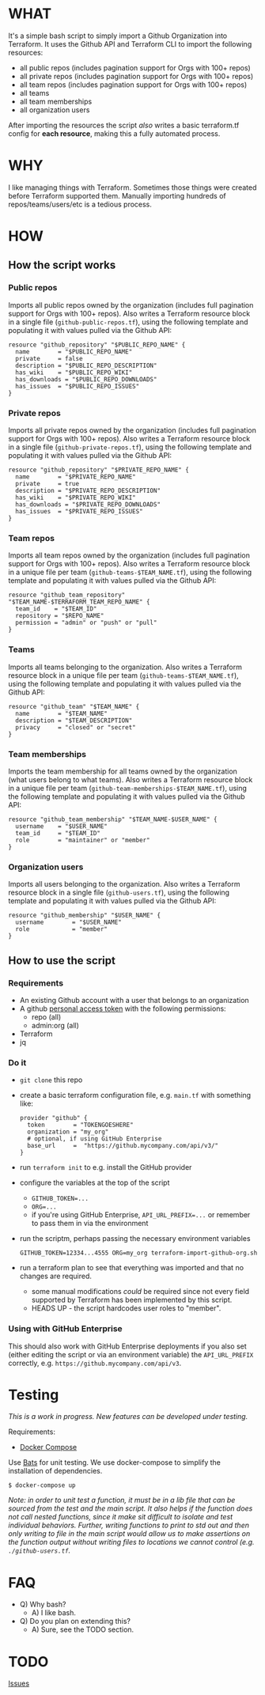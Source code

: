 # WHAT
It's a simple bash script to simply import a Github Organization into Terraform. It uses the Github API and Terraform CLI to import the following resources:
- all public repos (includes pagination support for Orgs with 100+ repos)
- all private repos (includes pagination support for Orgs with 100+ repos)
- all team repos (includes pagination support for Orgs with 100+ repos)
- all teams
- all team memberships
- all organization users

After importing the resources the script _also_ writes a basic terraform.tf config for **each resource**, making this a fully automated process.

# WHY
I like managing things with Terraform. Sometimes those things were created before Terraform supported them. Manually importing hundreds of repos/teams/users/etc is a tedious process.

# HOW
## How the script works
### Public repos
Imports all public repos owned by the organization (includes full pagination support for Orgs with 100+ repos). Also writes a Terraform resource block in a single file (`github-public-repos.tf`), using the following template and populating it with values pulled via the Github API:

```
resource "github_repository" "$PUBLIC_REPO_NAME" {
  name        = "$PUBLIC_REPO_NAME"
  private     = false
  description = "$PUBLIC_REPO_DESCRIPTION"
  has_wiki    = "$PUBLIC_REPO_WIKI"
  has_downloads = "$PUBLIC_REPO_DOWNLOADS"
  has_issues  = "$PUBLIC_REPO_ISSUES"
}
```

### Private repos
Imports all private repos owned by the organization (includes full pagination support for Orgs with 100+ repos). Also writes a Terraform resource block in a single file (`github-private-repos.tf`), using the following template and populating it with values pulled via the Github API:

```
resource "github_repository" "$PRIVATE_REPO_NAME" {
  name        = "$PRIVATE_REPO_NAME"
  private     = true
  description = "$PRIVATE_REPO_DESCRIPTION"
  has_wiki    = "$PRIVATE_REPO_WIKI"
  has_downloads = "$PRIVATE_REPO_DOWNLOADS"
  has_issues  = "$PRIVATE_REPO_ISSUES"
}
```

### Team repos
Imports all team repos owned by the organization (includes full pagination support for Orgs with 100+ repos). Also writes a Terraform resource block in a unique file per team (`github-teams-$TEAM_NAME.tf`), using the following template and populating it with values pulled via the Github API:

```
resource "github_team_repository" "$TEAM_NAME-$TERRAFORM_TEAM_REPO_NAME" {
  team_id    = "$TEAM_ID"
  repository = "$REPO_NAME"
  permission = "admin" or "push" or "pull"
}
```

### Teams
Imports all teams belonging to the organization. Also writes a Terraform resource block in a unique file per team (`github-teams-$TEAM_NAME.tf`), using the following template and populating it with values pulled via the Github API:

```
resource "github_team" "$TEAM_NAME" {
  name        = "$TEAM_NAME"
  description = "$TEAM_DESCRIPTION"
  privacy     = "closed" or "secret"
}
```

### Team memberships
Imports the team membership for all teams owned by the organization (what users belong to what teams). Also writes a Terraform resource block in a unique file per team (`github-team-memberships-$TEAM_NAME.tf`), using the following template and populating it with values pulled via the Github API:

```
resource "github_team_membership" "$TEAM_NAME-$USER_NAME" {
  username    = "$USER_NAME"
  team_id     = "$TEAM_ID"
  role        = "maintainer" or "member"
}
```

### Organization users
Imports all users belonging to the organization. Also writes a Terraform resource block in a single file (`github-users.tf`), using the following template and populating it with values pulled via the Github API:

```
resource "github_membership" "$USER_NAME" {
  username        = "$USER_NAME"
  role            = "member"
}
```

## How to use the script
### Requirements
- An existing Github account with a user that belongs to an organization
- A github [personal access token](https://help.github.com/articles/creating-a-personal-access-token-for-the-command-line/) with the following permissions:
  - repo (all)
  - admin:org (all)
- Terraform
- jq

### Do it
- `git clone` this repo
- create a basic terraform configuration file, e.g. `main.tf` with
  something like:

  ```hcl
  provider "github" {
    token        = "TOKENGOESHERE"
    organization = "my_org"
    # optional, if using GitHub Enterprise
    base_url     =  "https://github.mycompany.com/api/v3/"
  }
  ```
- run `terraform init` to e.g. install the GitHub provider
- configure the variables at the top of the script
  - `GITHUB_TOKEN=...`
  - `ORG=...`
  - if you're using GitHub Enterprise, `API_URL_PREFIX=...`
  or remember to pass them in via the environment
- run the scriptm, perhaps passing the necessary environment variables
  ```
  GITHUB_TOKEN=12334...4555 ORG=my_org terraform-import-github-org.sh
  ```
- run a terraform plan to see that everything was imported and that no changes are required.
  - some manual modifications _could_ be required since not every field supported by Terraform has been implemented by this script.
  - HEADS UP - the script hardcodes user roles to "member".

### Using with GitHub Enterprise

This should also work with GitHub Enterprise deployments if you also
set (either editing the script or via an environment variable) the
`API_URL_PREFIX` correctly,
e.g. `https://github.mycompany.com/api/v3`.


# Testing

_This is a work in progress. New features can be developed under testing._

Requirements:

- [Docker Compose](https://docs.docker.com/compose/)

Use [Bats](https://github.com/bats-core/bats-core) for unit testing. We use
docker-compose to simplify the installation of dependencies.

    $ docker-compose up

_Note: in order to unit test a function, it must be in a lib file that can be
sourced from the test and the main script. It also helps if the function does
not call nested functions, since it make sit difficult to isolate and test
individual behaviors. Further, writing functions to print to std out and then
only writing to file in the main script would allow us to make assertions on the
function output without writing files to locations we cannot control (e.g.
`./github-users.tf`._


# FAQ
- Q) Why bash?
  - A) I like bash.
- Q) Do you plan on extending this?
  - A) Sure, see the TODO section.

# TODO
[Issues](https://github.com/chrisanthropic/terraform-import-github-organization/issues?q=is%3Aopen+is%3Aissue+label%3Aenhancement)

